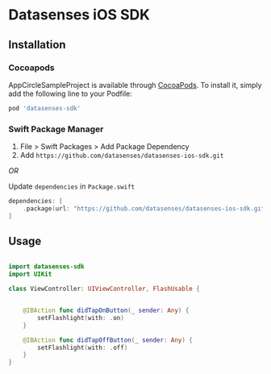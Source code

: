 # Datasenses iOS SDK

## Installation

### Cocoapods

AppCircleSampleProject is available through [CocoaPods](https://cocoapods.org). To install
it, simply add the following line to your Podfile:

```ruby
pod 'datasenses-sdk'
```

### Swift Package Manager

1. File > Swift Packages > Add Package Dependency
2. Add `https://github.com/datasenses/datasenses-ios-sdk.git`

_OR_

Update `dependencies` in `Package.swift`
```swift
dependencies: [
    .package(url: "https://github.com/datasenses/datasenses-ios-sdk.git", .upToNextMajor(from: "1.0.0"))
]
```

## Usage

```swift

import datasenses-sdk
import UIKit

class ViewController: UIViewController, FlashUsable {


    @IBAction func didTapOnButton(_ sender: Any) {
        setFlashlight(with: .on)
    }

    @IBAction func didTapOffButton(_ sender: Any) {
        setFlashlight(with: .off)
    }
}

```